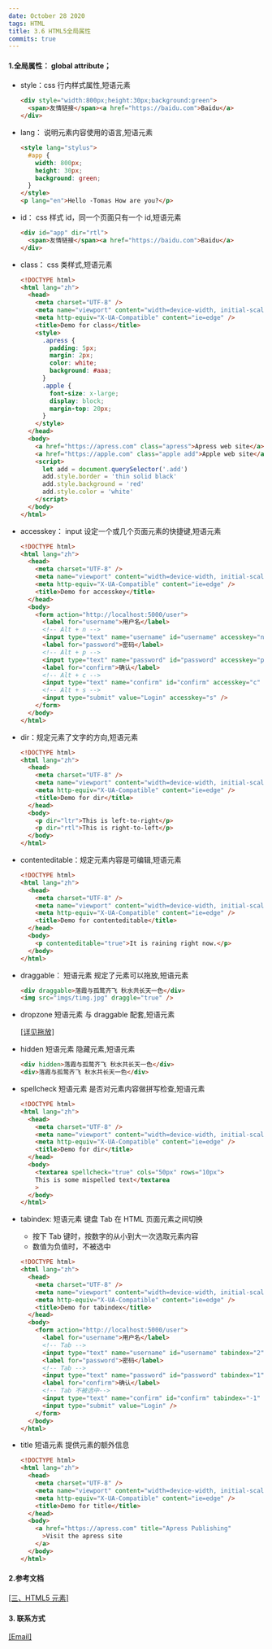 ```yaml
---
date: October 28 2020
tags: HTML
title: 3.6 HTML5全局属性
commits: true
---
```


#### 1.全局属性： global attribute；

- style：css 行内样式属性,短语元素

  ```html
  <div style="width:800px;height:30px;background:green">
    <span>友情链接</span><a href="https://baidu.com">Baidu</a>
  </div>
  ```

- lang： 说明元素内容使用的语言,短语元素

  ```html
  <style lang="stylus">
    #app {
      width: 800px;
      height: 30px;
      background: green;
    }
  </style>
  <p lang="en">Hello -Tomas How are you?</p>
  ```

- id： css 样式 id，同一个页面只有一个 id,短语元素

  ```html
  <div id="app" dir="rtl">
    <span>友情链接</span><a href="https://baidu.com">Baidu</a>
  </div>
  ```

- class： css 类样式,短语元素

  ```html
  <!DOCTYPE html>
  <html lang="zh">
    <head>
      <meta charset="UTF-8" />
      <meta name="viewport" content="width=device-width, initial-scale=1.0" />
      <meta http-equiv="X-UA-Compatible" content="ie=edge" />
      <title>Demo for class</title>
      <style>
        .apress {
          padding: 5px;
          margin: 2px;
          color: white;
          background: #aaa;
        }
        .apple {
          font-size: x-large;
          display: block;
          margin-top: 20px;
        }
      </style>
    </head>
    <body>
      <a href="https://apress.com" class="apress">Apress web site</a>
      <a href="https://apple.com" class="apple add">Apple web site</a>
      <script>
        let add = document.querySelector('.add')
        add.style.border = 'thin solid black'
        add.style.background = 'red'
        add.style.color = 'white'
      </script>
    </body>
  </html>
  ```

- accesskey： input 设定一个或几个页面元素的快捷键,短语元素

  ```html
  <!DOCTYPE html>
  <html lang="zh">
    <head>
      <meta charset="UTF-8" />
      <meta name="viewport" content="width=device-width, initial-scale=1.0" />
      <meta http-equiv="X-UA-Compatible" content="ie=edge" />
      <title>Demo for accesskey</title>
    </head>
    <body>
      <form action="http://localhost:5000/user">
        <label for="username">用户名</label>
        <!-- Alt + n -->
        <input type="text" name="username" id="username" accesskey="n" /><br />
        <label for="password">密码</label>
        <!-- Alt + p -->
        <input type="text" name="password" id="password" accesskey="p" /><br />
        <label for="confirm">确认</label>
        <!-- Alt + c -->
        <input type="text" name="confirm" id="confirm" accesskey="c" /><br />
        <!-- Alt + s -->
        <input type="submit" value="Login" accesskey="s" />
      </form>
    </body>
  </html>
  ```

- dir：规定元素了文字的方向,短语元素

  ```html
  <!DOCTYPE html>
  <html lang="zh">
    <head>
      <meta charset="UTF-8" />
      <meta name="viewport" content="width=device-width, initial-scale=1.0" />
      <meta http-equiv="X-UA-Compatible" content="ie=edge" />
      <title>Demo for dir</title>
    </head>
    <body>
      <p dir="ltr">This is left-to-right</p>
      <p dir="rtl">This is right-to-left</p>
    </body>
  </html>
  ```

- contenteditable：规定元素内容是可编辑,短语元素

  ```html
  <!DOCTYPE html>
  <html lang="zh">
    <head>
      <meta charset="UTF-8" />
      <meta name="viewport" content="width=device-width, initial-scale=1.0" />
      <meta http-equiv="X-UA-Compatible" content="ie=edge" />
      <title>Demo for contenteditable</title>
    </head>
    <body>
      <p contenteditable="true">It is raining right now.</p>
    </body>
  </html>
  ```

- draggable： 短语元素 规定了元素可以拖放,短语元素

  ```html
  <div draggable>落霞与孤鹜齐飞 秋水共长天一色</div>
  <img src="imgs/timg.jpg" draggle="true" />
  ```

- dropzone 短语元素 与 draggable 配套,短语元素

  [[详见拖放]]()

- hidden 短语元素 隐藏元素,短语元素

  ```html
  <div hidden>落霞与孤鹜齐飞 秋水共长天一色</div>
  <div>落霞与孤鹜齐飞 秋水共长天一色</div>
  ```

- spellcheck 短语元素 是否对元素内容做拼写检查,短语元素

  ```html
  <!DOCTYPE html>
  <html lang="zh">
    <head>
      <meta charset="UTF-8" />
      <meta name="viewport" content="width=device-width, initial-scale=1.0" />
      <meta http-equiv="X-UA-Compatible" content="ie=edge" />
      <title>Demo for dir</title>
    </head>
    <body>
      <textarea spellcheck="true" cols="50px" rows="10px">
      This is some mispelled text</textarea
      >
    </body>
  </html>
  ```

- tabindex: 短语元素 键盘 Tab 在 HTML 页面元素之间切换

  - 按下 Tab 键时，按数字的从小到大一次选取元素内容
  - 数值为负值时，不被选中

  ```html
  <!DOCTYPE html>
  <html lang="zh">
    <head>
      <meta charset="UTF-8" />
      <meta name="viewport" content="width=device-width, initial-scale=1.0" />
      <meta http-equiv="X-UA-Compatible" content="ie=edge" />
      <title>Demo for tabindex</title>
    </head>
    <body>
      <form action="http://localhost:5000/user">
        <label for="username">用户名</label>
        <!-- Tab -->
        <input type="text" name="username" id="username" tabindex="2" /><br />
        <label for="password">密码</label>
        <!-- Tab -->
        <input type="text" name="password" id="password" tabindex="1" /><br />
        <label for="confirm">确认</label>
        <!-- Tab 不被选中-->
        <input type="text" name="confirm" id="confirm" tabindex="-1" /><br />
        <input type="submit" value="Login" />
      </form>
    </body>
  </html>
  ```

- title 短语元素 提供元素的额外信息

  ```html
  <!DOCTYPE html>
  <html lang="zh">
    <head>
      <meta charset="UTF-8" />
      <meta name="viewport" content="width=device-width, initial-scale=1.0" />
      <meta http-equiv="X-UA-Compatible" content="ie=edge" />
      <title>Demo for title</title>
    </head>
    <body>
      <a href="https://apress.com" title="Apress Publishing"
        >Visit the apress site
      </a>
    </body>
  </html>
  ```

#### 2.参考文档

[[三、HTML5 元素]](https://web-oyster.github.io/2020/10/28/HTML/Tutorial/%E4%BA%94%E3%80%81HTML5%20%E5%85%83%E7%B4%A0/)

#### 3. 联系方式

[[Email]](yuanmin8888@outlook.com)
